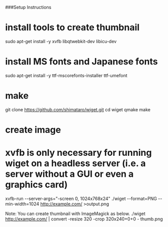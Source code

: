 ###Setup Instructions

# install tools to create thumbnail
sudo apt-get install -y xvfb libqtwebkit-dev libicu-dev

# install MS fonts and Japanese fonts
sudo apt-get install -y ttf-mscorefonts-installer ttf-umefont

# make
git clone https://github.com/shimataro/wiget.git
cd wiget
qmake
make

# create image
# xvfb is only necessary for running wiget on a headless server (i.e. a server without a GUI or even a graphics card)
xvfb-run --server-args="-screen 0, 1024x768x24" ./wiget --format=PNG --min-width=1024 http://example.com/ >output.png

Note:
You can create thumbnail with ImageMagick as below.
./wiget http://example.com/ | convert -resize 320 -crop 320x240+0+0 - thumb.png
